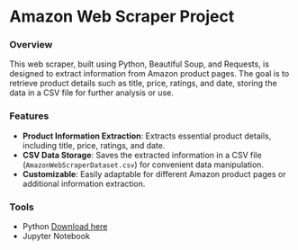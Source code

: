 # Amazon Web Scraper Project

### Overview

This web scraper, built using Python, Beautiful Soup, and Requests, is designed to extract information from Amazon product pages. The goal is to retrieve product details such as title, price, ratings, and date, storing the data in a CSV file for further analysis or use.

### Features

- **Product Information Extraction**: Extracts essential product details, including title, price, ratings, and date.
- **CSV Data Storage**: Saves the extracted information in a CSV file (`AmazonWebScraperDataset.csv`) for convenient data manipulation.
- **Customizable**: Easily adaptable for different Amazon product pages or additional information extraction.

### Tools

- Python [Download here](https://www.python.org/downloads/)
- Jupyter Notebook 
